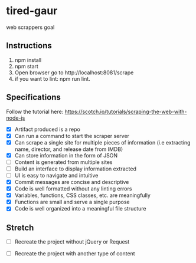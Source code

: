 # tired-gaur
web scrappers goal
## Instructions

1. npm install
2. npm start
3. Open browser go to http://localhost:8081/scrape
4. if you want to lint: npm run lint.


## Specifications

Follow the tutorial here:  https://scotch.io/tutorials/scraping-the-web-with-node-js

- [x] Artifact produced is a repo
- [x] Can run a command to start the scraper server
- [x] Can scrape a single site for multiple pieces of information (i.e extracting name, director, and release date from IMDB)
- [x] Can store information in the form of JSON
- [ ] Content is generated from multiple sites
- [ ] Build an interface to display information extracted
- [ ] UI is easy to navigate and intuitive
- [x] Commit messages are concise and descriptive
- [x] Code is well formatted without any linting errors
- [x] Variables, functions, CSS classes, etc. are meaningfully
- [x] Functions are small and serve a single purpose
- [x] Code is well organized into a meaningful file structure

## Stretch

- [ ] Recreate the project without jQuery or Request
- [ ] Recreate the project with another type of content

